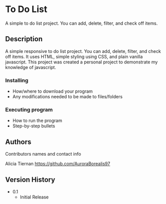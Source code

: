 # To Do List

A simple to do list project.  You can add, delete, filter, and check off items.

## Description

A simple responsive to do list project.  You can add, delete, filter, and check off items.  It uses HTML, simple styling using CSS, and plain vanilla javascript.
This project was created a personal project to demonstrate my knowledge of javascript.

### Installing

* How/where to download your program
* Any modifications needed to be made to files/folders

### Executing program

* How to run the program
* Step-by-step bullets

## Authors

Contributors names and contact info

Alicia Tiernan 
https://github.com/AuroraBorealis97

## Version History

* 0.1
    * Initial Release


